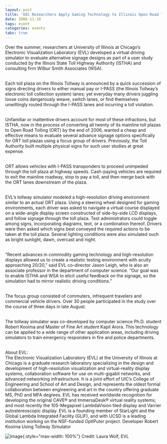 ```yaml
---
layout: post
title: 'UIC Researchers Apply Gaming Technology to Illinois Open Road Tolling Project'
date: 2006-11-10
tags: event
categories: events
tabs: true
---
```


Over the summer, researchers at University of Illinois at Chicago&rsquo;s Electronic Visualization Laboratory (EVL) developed a virtual driving simulator to evaluate alternative signage designs as part of a user study conducted by the Illinois State Toll Highway Authority (ISTHA) and consulting firm Wilbur Smith Associates (WSA).<br><br>

Each toll plaza on the Illinois Tollway is announced by a quick succession of signs directing drivers to either manual pay or I-PASS (the Illinois Tollway&rsquo;s electronic toll collection system) lanes; yet everyday many drivers juggling loose coins dangerously weave, switch lanes, or find themselves unwittingly routed through the I-PASS lanes and incurring a toll violation.<br><br>

Unfamiliar or inattentive drivers account for most of these infractions, but ISTHA, now in the process of converting all twenty of its mainline toll plazas to Open Road Tolling (ORT) by the end of 2006, wanted a cheap and effective means to evaluate several advance signage options specifically for ORT toll plazas using a focus group of drivers. Previously, the Toll Authority built multiple physical signs for such user studies at great expense.<br><br>

ORT allows vehicles with I-PASS transponders to proceed unimpeded through the toll plaza at highway speeds. Cash-paying vehicles are required to exit the mainline roadway, stop to pay a toll, and then merge back with the ORT lanes downstream of the plaza.<br><br>

EVL&rsquo;s tollway simulator modeled a high-resolution driving environment similar to an actual ORT plaza. Using a steering wheel designed for gaming environments, each driver was asked to navigate a virtual course displayed on a wide-angle display screen constructed of side-by-side LCD displays, and follow signage through the toll plaza. Test administrators could toggle among signs, incorporating diagrams, text, or a combination thereof. Drivers were then asked which signs best conveyed the required actions to be taken at the toll plaza. Several lighting conditions were also simulated such as bright sunlight, dawn, overcast and night.<br><br>

&ldquo;Recent advances in commodity gaming technology and high-resolution displays allowed us to create a realistic testing environment with acuity approaching 20/20,&rdquo; said EVL co-director Jason Leigh, who is also an associate professor in the department of computer science. &ldquo;Our goal was to enable ISTHA and WSA to elicit useful feedback on the signage, so the simulation had to mirror realistic driving conditions.&rdquo;<br><br>

The focus group consisted of commuters, infrequent travelers and commercial vehicle drivers. Over 30 people participated in the study over the course of three days in late August.<br><br>

The tollway simulator was co-developed by computer science Ph.D. student Robert Kooima and Master of Fine Art student Kapil Arora. This technology can be applied to a wide range of other application areas, including driving simulators to train emergency responders in fire and police departments.<br><br>

About EVL:<br>
The Electronic Visualization Laboratory (EVL) at the University of Illinois at Chicago is a graduate research laboratory specializing in the design and development of high-resolution visualization and virtual-reality display systems, collaboration software for use on multi-gigabit networks, and advanced networking infrastructure. It is a joint effort of UIC&rsquo;s College of Engineering and School of Art and Design, and represents the oldest formal collaboration between engineering and art in the country offering graduate MS, PhD and MFA degrees. EVL has received worldwide recognition for developing the original CAVE&reg; and ImmersaDesk&reg; virtual reality systems; and most recently the 105-Megapixel LambdaVision tiled display and Varrier autostereoscopic display. EVL is a founding member of StarLight and the Global Lambda Integrated Facility (GLIF), and with UCSD is a leading institution working on the NSF-funded OptIPuter project.
Developer Robert Kooima Using Tollway Simulator

![image](https://www.evl.uic.edu/output/originals/tollway-evlsmall.jpg-srcw.jpg){:style="max-width: 100%"}
Credit: Laura Wolf, EVL

